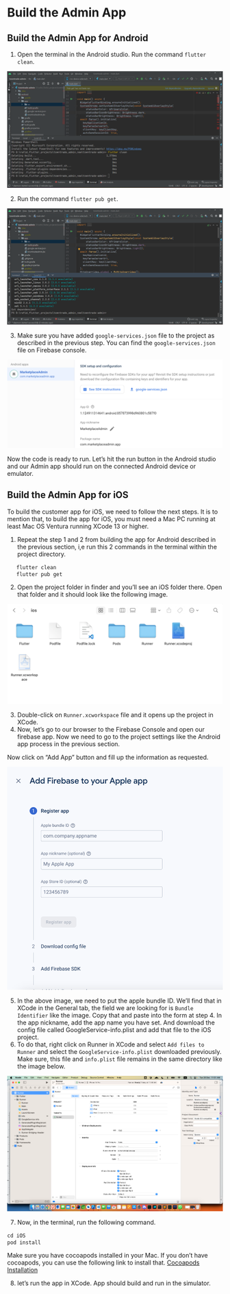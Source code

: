 # Build the Admin App

## Build the Admin App for Android

1. Open the terminal in the Android studio. Run the command `flutter clean`.

![](public/img/image10.png)

2. Run the command `flutter pub get`.

![](public/img/image23.png)

3. Make sure you have added `google-services.json` file to the project as described in the previous step. You can find the `google-services.json` file on Firebase console.

![](public/img/image11.png)

Now the code is ready to run. Let’s hit the run button in the Android studio and our Admin app should run on the connected Android device or emulator.

## Build the Admin App for iOS

To build the customer app for iOS, we need to follow the next steps. It is to mention that, to build the app for iOS, you must need a Mac PC running at least Mac OS Ventura running XCode 13 or higher.

1. Repeat the step 1 and 2 from building the app for Android described in the previous section, i,e run this 2 commands in the terminal within the project directory.

```
   flutter clean
   flutter pub get
```

2. Open the project folder in finder and you’ll see an iOS folder there. Open that folder and it should look like the following image.

![](public/img/image9.png)

3. Double-click on `Runner.xcworkspace` file and it opens up the project in XCode.
4. Now, let’s go to our browser to the Firebase Console and open our firebase app. Now we need to go to the project settings like the Android app process in the previous section.

Now click on “Add App” button and fill up the information as requested.

![](public/img/image7.png)

5. In the above image, we need to put the apple bundle ID. We’ll find that in XCode in the General tab, the field we are looking for is `Bundle Identifier` like the image. Copy that and paste into the form at step 4\. In the app nickname, add the app name you have set. And download the config file called GoogleService-info.plist and add that file to the iOS project.
6. To do that, right click on Runner in XCode and select `Add files to Runner` and select the `GoogleService-info.plist` downloaded previously. Make sure, this file and `info.plist` file remains in the same directory like the image below.

![](public/img/image8.png)

7. Now, in the terminal, run the following command.

```
cd iOS
pod install
```

Make sure you have cocoapods installed in your Mac. If you don’t have cocoapods, you can use the following link to install that. [Cocoapods Installation](https://guides.cocoapods.org/using/getting-started.html)

8.  let’s run the app in XCode. App should build and run in the simulator.
